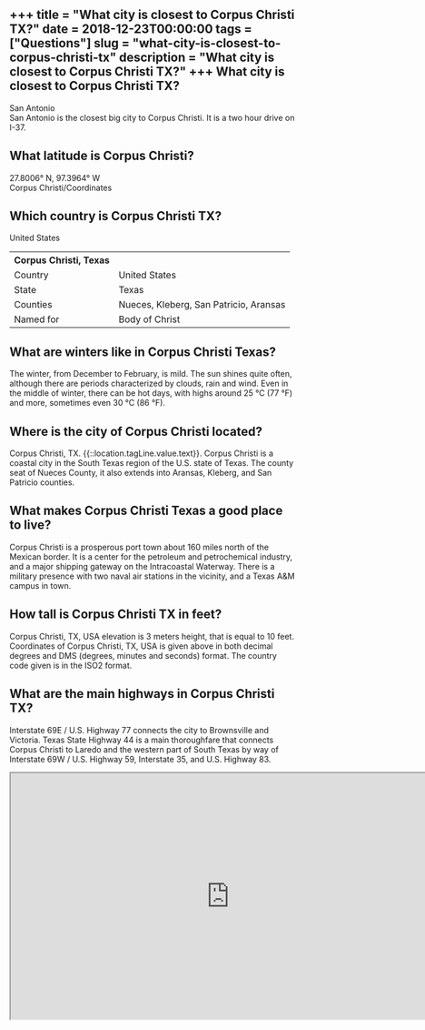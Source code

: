 +++
title = "What city is closest to Corpus Christi TX?"
date = 2018-12-23T00:00:00
tags = ["Questions"]
slug = "what-city-is-closest-to-corpus-christi-tx"
description = "What city is closest to Corpus Christi TX?"
+++
What city is closest to Corpus Christi TX?
------------------------------------------

San Antonio  
San Antonio is the closest big city to Corpus Christi. It is a two hour drive on I-37.

What latitude is Corpus Christi?
--------------------------------

27.8006° N, 97.3964° W  
Corpus Christi/Coordinates

Which country is Corpus Christi TX?
-----------------------------------

United States

<table><tr><th>Corpus Christi, Texas</th></tr><tr><td>Country</td><td>United States</td></tr><tr><td>State</td><td>Texas</td></tr><tr><td>Counties</td><td>Nueces, Kleberg, San Patricio, Aransas</td></tr><tr><td>Named for</td><td>Body of Christ</td></tr></table>

What are winters like in Corpus Christi Texas?
----------------------------------------------

The winter, from December to February, is mild. The sun shines quite often, although there are periods characterized by clouds, rain and wind. Even in the middle of winter, there can be hot days, with highs around 25 °C (77 °F) and more, sometimes even 30 °C (86 °F).

Where is the city of Corpus Christi located?
--------------------------------------------

Corpus Christi, TX. {{::location.tagLine.value.text}}. Corpus Christi is a coastal city in the South Texas region of the U.S. state of Texas. The county seat of Nueces County, it also extends into Aransas, Kleberg, and San Patricio counties.

What makes Corpus Christi Texas a good place to live?
-----------------------------------------------------

Corpus Christi is a prosperous port town about 160 miles north of the Mexican border. It is a center for the petroleum and petrochemical industry, and a major shipping gateway on the Intracoastal Waterway. There is a military presence with two naval air stations in the vicinity, and a Texas A&amp;M campus in town.

How tall is Corpus Christi TX in feet?
--------------------------------------

Corpus Christi, TX, USA elevation is 3 meters height, that is equal to 10 feet. Coordinates of Corpus Christi, TX, USA is given above in both decimal degrees and DMS (degrees, minutes and seconds) format. The country code given is in the ISO2 format.

What are the main highways in Corpus Christi TX?
------------------------------------------------

Interstate 69E / U.S. Highway 77 connects the city to Brownsville and Victoria. Texas State Highway 44 is a main thoroughfare that connects Corpus Christi to Laredo and the western part of South Texas by way of Interstate 69W / U.S. Highway 59, Interstate 35, and U.S. Highway 83.

<iframe allow="accelerometer; autoplay; clipboard-write; encrypted-media; gyroscope; picture-in-picture" allowfullscreen="" class="__youtube_prefs__  epyt-is-override  no-lazyload" data-no-lazy="1" data-origheight="433" data-origwidth="770" data-skipgform_ajax_framebjll="" height="433" id="_ytid_78010" loading="lazy" src="https://www.youtube.com/embed/aVYqMT33i54?enablejsapi=1&autoplay=0&cc_load_policy=0&cc_lang_pref=&iv_load_policy=1&loop=0&modestbranding=0&rel=1&fs=1&playsinline=0&autohide=2&theme=dark&color=red&controls=1&" title="YouTube player" width="770"></iframe>